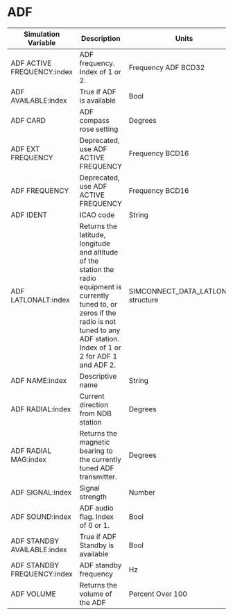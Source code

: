 # ADF

| Simulation Variable | Description | Units | Settable |
| --- | --- | --- | --- |
| ADF ACTIVE FREQUENCY:index | ADF frequency. Index of 1 or 2. | Frequency ADF BCD32 |  |
| ADF AVAILABLE:index | True if ADF is available | Bool |  |
| ADF CARD | ADF compass rose setting | Degrees |  |
| ADF EXT FREQUENCY | Deprecated, use ADF ACTIVE FREQUENCY | Frequency BCD16 |  |
| ADF FREQUENCY | Deprecated, use ADF ACTIVE FREQUENCY | Frequency BCD16 |  |
| ADF IDENT | ICAO code | String |  |
| ADF LATLONALT:index | Returns the latitude, longitude and altitude of the station the radio equipment is currently tuned to, or zeros if the radio is not tuned to any ADF station. Index of 1 or 2 for ADF 1 and ADF 2. | SIMCONNECT_DATA_LATLONALT structure |  |
| ADF NAME:index | Descriptive name | String |  |
| ADF RADIAL:index | Current direction from NDB station | Degrees |  |
| ADF RADIAL MAG:index | Returns the magnetic bearing to the currently tuned ADF transmitter. | Degrees |  |
| ADF SIGNAL:index | Signal strength | Number |  |
| ADF SOUND:index | ADF audio flag. Index of 0 or 1. | Bool |  |
| ADF STANDBY AVAILABLE:index | True if ADF Standby is available | Bool |  |
| ADF STANDBY FREQUENCY:index | ADF standby frequency | Hz |  |
| ADF VOLUME | Returns the volume of the ADF | Percent Over 100 |  |